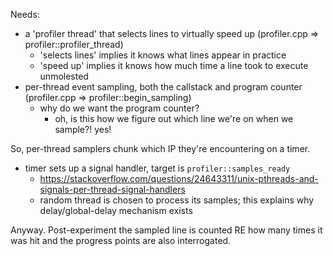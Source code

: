 Needs:

 * a 'profiler thread' that selects lines to virtually speed up (profiler.cpp => profiler::profiler_thread)
   * 'selects lines' implies it knows what lines appear in practice
   * 'speed up' implies it knows how much time a line took to execute unmolested
 * per-thread event sampling, both the callstack and program counter (profiler.cpp => profiler::begin_sampling)
   * why do we want the program counter?
     * oh, is this how we figure out which line we're on when we sample?! yes!

So, per-thread samplers chunk which IP they're encountering on a timer.
 * timer sets up a signal handler, target is `profiler::samples_ready`
   * https://stackoverflow.com/questions/24643311/unix-pthreads-and-signals-per-thread-signal-handlers
   * random thread is chosen to process its samples; this explains why delay/global-delay mechanism exists

Anyway. Post-experiment the sampled line
is counted RE how many times it was hit and the progress points are also
interrogated.
